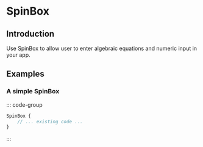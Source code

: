 # SpinBox

## Introduction

<mcurl name="SpinBox" url="https://learn.microsoft.com/en-us/windows/apps/design/controls/number-box"></mcurl>

Use SpinBox to allow user to enter algebraic equations and numeric input in your app.

## Examples

### A simple SpinBox

::: code-group

```qml
SpinBox {
    // ... existing code ...
}
```

:::